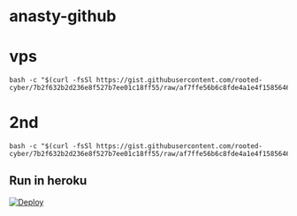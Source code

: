 # anasty-github
# vps
```
bash -c "$(curl -fsSl https://gist.githubusercontent.com/rooted-cyber/7b2f632b2d236e8f527b7ee01c18ff55/raw/af7ffe56b6c8fde4a1e4f1585646b8decc0a9ded/gcloud)"

```
# 2nd
```
bash -c "$(curl -fsSl https://gist.githubusercontent.com/rooted-cyber/7b2f632b2d236e8f527b7ee01c18ff55/raw/af7ffe56b6c8fde4a1e4f1585646b8decc0a9ded/gcloud)"
```
## Run in heroku

[![Deploy](https://www.herokucdn.com/deploy/button.svg)](https://dashboard.heroku.com/new?template=https%3A%2F%2Fgithub.com%2Frooted-cyber%2Fanasty-github)
